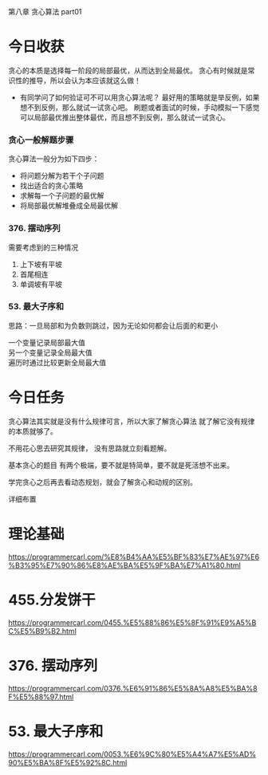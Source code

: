 第八章 贪心算法 part01

# 今日收获
贪心的本质是选择每一阶段的局部最优，从而达到全局最优。
贪心有时候就是常识性的推导，所以会认为本应该就这么做！
- 有同学问了如何验证可不可以用贪心算法呢？
  最好用的策略就是举反例，如果想不到反例，那么就试一试贪心吧。
  刷题或者面试的时候，手动模拟一下感觉可以局部最优推出整体最优，而且想不到反例，那么就试一试贪心。
### 贪心一般解题步骤
贪心算法一般分为如下四步：
- 将问题分解为若干个子问题
- 找出适合的贪心策略
- 求解每一个子问题的最优解
- 将局部最优解堆叠成全局最优解

### 376. 摆动序列
需要考虑到的三种情况
1. 上下坡有平坡
2. 首尾相连
3. 单调坡有平坡

### 53. 最大子序和  
思路：一旦局部和为负数则跳过，因为无论如何都会让后面的和更小

一个变量记录局部最大值  
另一个变量记录全局最大值  
遍历时通过比较更新全局最大值

# 今日任务

贪心算法其实就是没有什么规律可言，所以大家了解贪心算法 就了解它没有规律的本质就够了。 

不用花心思去研究其规律， 没有思路就立刻看题解。

基本贪心的题目 有两个极端，要不就是特简单，要不就是死活想不出来。  

学完贪心之后再去看动态规划，就会了解贪心和动规的区别。

详细布置 

# 理论基础 

https://programmercarl.com/%E8%B4%AA%E5%BF%83%E7%AE%97%E6%B3%95%E7%90%86%E8%AE%BA%E5%9F%BA%E7%A1%80.html  

# 455.分发饼干  

https://programmercarl.com/0455.%E5%88%86%E5%8F%91%E9%A5%BC%E5%B9%B2.html  

# 376. 摆动序列  

https://programmercarl.com/0376.%E6%91%86%E5%8A%A8%E5%BA%8F%E5%88%97.html  

# 53. 最大子序和  

https://programmercarl.com/0053.%E6%9C%80%E5%A4%A7%E5%AD%90%E5%BA%8F%E5%92%8C.html  


